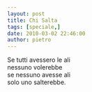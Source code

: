 ```yaml
---
layout: post
title: Chi Salta
tags: [speciale,]
date: 2010-03-02 22:46:00
author: pietro
---
```

Se tutti avessero le ali<br/>nessuno volerebbe<br/>se nessuno avesse ali<br/>solo uno salterebbe.
